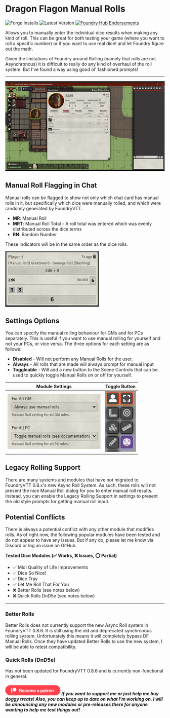 # Dragon Flagon Manual Rolls

![Forge Installs](https://img.shields.io/badge/dynamic/json?color=red&label=Forge%20Installs&query=package.installs&suffix=%25&url=https%3A%2F%2Fforge-vtt.com%2Fapi%2Fbazaar%2Fpackage%2Fdf-manual-rolls) ![Latest Version](https://img.shields.io/badge/dynamic/json?label=Latest%20Release&prefix=v&query=package.versions%5B0%5D&url=https%3A%2F%2Fforge-vtt.com%2Fapi%2Fbazaar%2Fpackage%2Fdf-manual-rolls) [![Foundry Hub Endorsements](https://img.shields.io/endpoint?logoColor=white&url=https%3A%2F%2Fwww.foundryvtt-hub.com%2Fwp-json%2Fhubapi%2Fv1%2Fpackage%2Fdf-manual-rolls%2Fshield%2Fendorsements)](https://www.foundryvtt-hub.com/package/df-manual-rolls/)

Allows you to manually enter the individual dice results when making any kind of roll. This can be great for both testing your game (where you want to roll a specific number) or if you want to use real dice! and let Foundry figure out the math.

Given the limitations of Foundry around Rolling (namely that rolls are not Asynchronous) it is difficult to really do any kind of overhaul of the roll system. But I've found a way using good ol' fashioned prompts!

---

![Manual Rolls Demo](../.assets/df-manual-rolls-demo.gif)

## Manual Roll Flagging in Chat

Manual rolls can be flagged to show not only which chat card has manual rolls in it, but specifically which dice were manually rolled, and which were randomly generated by FoundryVTT.

- **MR**: Manual Roll
- **MRT**: Manual Roll Total - A roll total was entered which was evenly distributed across the dice terms
- **RN**: Random Number

These indicators will be in the same order as the dice rolls.

![Core FoundryVTT Labels](../.assets/df-manual-rolls-labels.png)

## Settings Options

You can specify the manual rolling behaviour for GMs and for PCs separately. This is useful if you want to use manual rolling for yourself and not your PCs, or vice versa. The three options for each setting are as follows:

- **Disabled** - Will not perform any Manual Rolls for the user.
- **Always** - All rolls that are made will always prompt for manual input
- **Toggleable** - Will add a new button to the Scene Controls that can be used to quickly toggle Manual Rolls on or off for yourself.

|Module Settings|Toggle Button|
|:-:|:-:|
|![Module Settings](../.assets/df-manual-rolls-settings.png)|![Toggle Button in the Scene Controls](../.assets/df-manual-rolls-toggle.png)|

## Legacy Rolling Support

There are many systems and modules that have not migrated to FoundryVTT 0.8.x's new Async Roll System. As such, these rolls will not present the nice Manual Roll dialog for you to enter manual roll results. Instead, you can enable the Legacy Rolling Support in settings to present the old style prompts for getting manual roll input.

## Potential Conflicts

There is always a potential conflict with any other module that modifies rolls. As of right now, the following popular modules have been tested and do not appear to have any issues. But if any do, please let me know via Discord or log an issue on GitHub.

**Tested Dice Modules (✅ Works, ❌ Issues, ⭕ Partial)**

- ✅ Midi Quality of Life Improvements
- ✅ Dice So Nice!
- ✅ Dice Tray
- ✅ Let Me Roll That For You
- ❌ Better Rolls (see notes below)
- ❌ Quick Rolls DnD5e (see notes below)
---

### Better Rolls

Better Rolls does not currently support the new Async Roll system in FoundryVTT 0.8.6. It is still using the old and deprecated synchronous rolling system. Unfortunately this means it will completely bypass DF Manual Rolls. Once they have updated Better Rolls to use the new system, I will be able to retest compatibility.

### Quick Rolls (DnD5e)
Has not been updated for FoundryVTT 0.8.6 and is currently non-functional in general.

##### [![become a patron](../.assets/patreon-image.png)](https://www.patreon.com/bePatron?u=46113583) If you want to support me or just help me buy doggy treats! Also, you can keep up to date on what I'm working on. I will be announcing any new modules or pre-releases there for anyone wanting to help me test things out!

